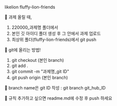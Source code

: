 likelion fluffy-lion-friends

📌 과제 올릴 때,

1. 220000\_과제명 폴더에서
2. 본인 깃 아이디 폴더 생성 후 그 안에서 과제 업로드
3. 최상위 폴더(fluffy-lion-friends)에서 git push

📌 git에 올리는 방법!

1. git checkout (본인 branch)
2. git add .
3. git commit -m "과제명\_git ID"
4. git push origin (본인 branch)

📌 branch name은 git ID 작성 : git branch git_hub_ID

📌 규칙 추가하고 싶으면 readme.md에 수정 후 push 하세요

